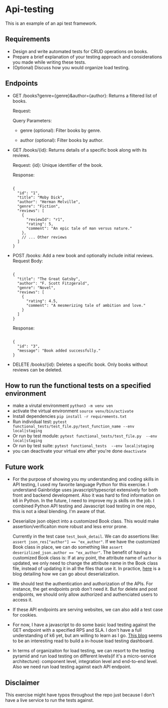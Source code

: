 # Api-testing
This is an example of an api test framework.

## Requirements
- Design and write automated tests for CRUD operations on books.
- Prepare a brief explanation of your testing approach and considerations you made while writing these tests.
- (Optional) Discuss how you would organize load testing.

## Endpoints

* GET /books?genre={genre}&author={author}: Returns a filtered list of books.

  Request:

  Query Parameters:

  * genre (optional): Filter books by genre.

  * author (optional): Filter books by author.

 

* GET /books/{id}: Returns details of a specific book along with its reviews.

  Request:
  {id}: Unique identifier of the book.

  Response:

  <pre><code>
  {
    "id": "1",
    "title": "Moby Dick",
    "author": "Herman Melville",
    "genre": "Fiction",
    "reviews": [
      {
        "reviewId": "r1",
        "rating": 5,
        "comment": "An epic tale of man versus nature."
      },
      // ... Other reviews
    ]
  }
  </code></pre>
 

* POST /books: Add a new book and optionally include initial reviews.
  Request Body:
  <pre><code>
  {
    "title": "The Great Gatsby",
    "author": "F. Scott Fitzgerald",
    "genre": "Novel",
    "reviews": [
      {
        "rating": 4.5,
        "comment": "A mesmerizing tale of ambition and love."
      }
    ]
  }
  </code></pre>

  Response:
  <pre><code>
  {
    "id": "3",
    "message": "Book added successfully."
  }
  </code></pre>


* DELETE /books/{id}: Deletes a specific book. Only books without reviews can be deleted.


## How to run the functional tests on a specified environment
- make a virutal environment `python3 -m venv ven`
- activate the virtual environment `source venv/bin/activate`
- Install dependencies `pip install -r requirements.txt`
- Run individual test: `pytest functional_tests/test_file.py/test_function_name --env local|staging` 
- Or run by test module: `pytest functional_tests/test_file.py  --env local|staging` 
- Or run by test suite: `pytest functional_tests  --env local|staging`
- you can deactivate your virtual env after you're done `deactivate`


## Future work
* For the purpose of showing you my understanding and coding skills in API testing, I used my favorite language Python for this exercise. I understand Gainbridge uses javascript/typescript extensively for both front and backend development. Also it was hard to find information on k6 in Python. In the future, I need to improve my js skills on the job. I combined Python API testing and Javascript load testing in one repo, this is not a ideal blending. I'm aware of that. 

* Deserialize json object into a customized Book class. This would make assertion/verificaiton more robust and less error prone. 

  Currently in the test case `test_book_detail`. We can do assertions like: ` assert json_res["author"] == "ex_author"`. If we have the customized Book class in place, we can do something like `assert deserizlized_json.author == "ex_author"`. The benefit of having a customized Book class is: If at any point, the attribute name of `author` is updated, we only need to change the attribute name in the Book class file, instead of updating it in all the files that use it. In practice, [here](https://levelup.gitconnected.com/how-to-deserialize-json-to-custom-class-objects-in-python-d8b92949cd3b) is a blog detailing how we can go about deserialization.  

* We should test the authentication and authorization of the APIs. For instance, the get endpoints prob don't need it. But for delete and post endpoints, we should only allow authorized and authenciated users to access it. 

* If these API endpoints are serving websites, we can also add a test case for cookies.

* For now, I have a javascript to do some basic load testing against the GET endpoint with a specified RPS and SLA. I don't have a full understanding of k6 yet, but am willing to learn as I go. [This blog](https://k6.io/blog/building-a-ui-for-the-k6-load-testing-tool/) seems to be an interesting read to build a in-house load testing dashboard. 

* In terms of organizaiton for load testing, we can resort to the testing pyramid and run load testing on different levels(if it's a micro-service architecture): component level, integration level and end-to-end level. Also we need run load testing against each API endpoint. 


## Disclaimer
This exercise might have typos throughout the repo just because I don't have a live service to run the tests against. 